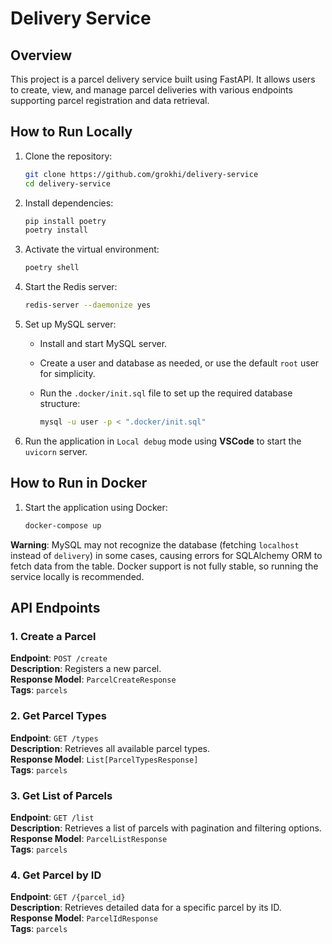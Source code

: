 # Delivery Service

## Overview

This project is a parcel delivery service built using FastAPI. It allows users to create, view, and manage parcel deliveries with various endpoints supporting parcel registration and data retrieval.

## How to Run Locally

1. Clone the repository:

   ```bash
   git clone https://github.com/grokhi/delivery-service
   cd delivery-service
   ```

2. Install dependencies:

   ```bash
   pip install poetry
   poetry install
   ```

3. Activate the virtual environment:

   ```bash
   poetry shell
   ```

4. Start the Redis server:

   ```bash
   redis-server --daemonize yes
   ```

5. Set up MySQL server:

   - Install and start MySQL server.
   - Create a user and database as needed, or use the default `root` user for simplicity.
   - Run the `.docker/init.sql` file to set up the required database structure:

     ```bash
     mysql -u user -p < ".docker/init.sql"
     ```

6. Run the application in `Local debug` mode using **VSCode** to start the `uvicorn` server.

## How to Run in Docker

1. Start the application using Docker:

   ```bash
   docker-compose up
   ```

**Warning**: MySQL may not recognize the database (fetching `localhost` instead of `delivery`) in some cases, causing errors for SQLAlchemy ORM to fetch data from the table. Docker support is not fully stable, so running the service locally is recommended.

## API Endpoints

### 1. Create a Parcel

**Endpoint**: `POST /create`  
**Description**: Registers a new parcel.  
**Response Model**: `ParcelCreateResponse`  
**Tags**: `parcels`

### 2. Get Parcel Types

**Endpoint**: `GET /types`  
**Description**: Retrieves all available parcel types.  
**Response Model**: `List[ParcelTypesResponse]`  
**Tags**: `parcels`

### 3. Get List of Parcels

**Endpoint**: `GET /list`  
**Description**: Retrieves a list of parcels with pagination and filtering options.  
**Response Model**: `ParcelListResponse`  
**Tags**: `parcels`

### 4. Get Parcel by ID

**Endpoint**: `GET /{parcel_id}`  
**Description**: Retrieves detailed data for a specific parcel by its ID.  
**Response Model**: `ParcelIdResponse`  
**Tags**: `parcels`

